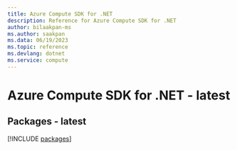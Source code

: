```yaml
---
title: Azure Compute SDK for .NET
description: Reference for Azure Compute SDK for .NET
author: bilaakpan-ms
ms.author: saakpan
ms.data: 06/19/2023
ms.topic: reference
ms.devlang: dotnet
ms.service: compute
---
```

# Azure Compute SDK for .NET - latest
## Packages - latest
[!INCLUDE [packages](compute-index.md)]